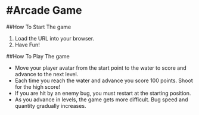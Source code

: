 #Arcade Game
===============================

##How To Start The game

1. Load the URL into your browser.
2. Have Fun!

##How To Play The game

* Move your player avatar from the start point to the water to score and advance to the next level.
* Each time you reach the water and advance you score 100 points. Shoot for the high score!
* If you are hit by an enemy bug, you must restart at the starting position.
* As you advance in levels, the game gets more difficult. Bug speed and quantity gradually increases.
